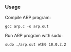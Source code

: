 ### Usage ###

Compile ARP program:

`gcc arp.c -o arp.out`


Run ARP program with sudo:

`sudo ./arp.out eth0 10.0.2.2`